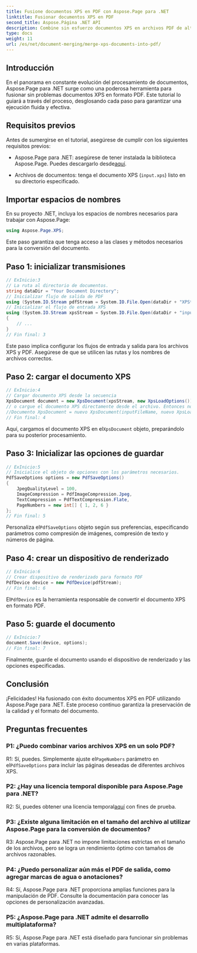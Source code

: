 ```yaml
---
title: Fusione documentos XPS en PDF con Aspose.Page para .NET
linktitle: Fusionar documentos XPS en PDF
second_title: Aspose.Página .NET API
description: Combine sin esfuerzo documentos XPS en archivos PDF de alta calidad utilizando Aspose.Page para .NET. Siga nuestra guía paso a paso para disfrutar de una experiencia de conversión de documentos sin problemas.
type: docs
weight: 11
url: /es/net/document-merging/merge-xps-documents-into-pdf/
---
```

## Introducción

En el panorama en constante evolución del procesamiento de documentos, Aspose.Page para .NET surge como una poderosa herramienta para fusionar sin problemas documentos XPS en formato PDF. Este tutorial lo guiará a través del proceso, desglosando cada paso para garantizar una ejecución fluida y efectiva.

## Requisitos previos

Antes de sumergirse en el tutorial, asegúrese de cumplir con los siguientes requisitos previos:

-  Aspose.Page para .NET: asegúrese de tener instalada la biblioteca Aspose.Page. Puedes descargarlo desde[aquí](https://releases.aspose.com/page/net/).

- Archivos de documentos: tenga el documento XPS (`input.xps`) listo en su directorio especificado.

## Importar espacios de nombres

En su proyecto .NET, incluya los espacios de nombres necesarios para trabajar con Aspose.Page:

```csharp
using Aspose.Page.XPS;
```

Este paso garantiza que tenga acceso a las clases y métodos necesarios para la conversión del documento.

## Paso 1: inicializar transmisiones

```csharp
// ExInicio:3
// La ruta al directorio de documentos.
string dataDir = "Your Document Directory";
// Inicializar flujo de salida de PDF
using (System.IO.Stream pdfStream = System.IO.File.Open(dataDir + "XPStoPDF_out.pdf", System.IO.FileMode.OpenOrCreate, System.IO.FileAccess.Write))
// Inicializar el flujo de entrada XPS
using (System.IO.Stream xpsStream = System.IO.File.Open(dataDir + "input.xps", System.IO.FileMode.Open))
{
    // ...
}
// Fin final: 3
```

Este paso implica configurar los flujos de entrada y salida para los archivos XPS y PDF. Asegúrese de que se utilicen las rutas y los nombres de archivos correctos.

## Paso 2: cargar el documento XPS

```csharp
// ExInicio:4
// Cargar documento XPS desde la secuencia
XpsDocument document = new XpsDocument(xpsStream, new XpsLoadOptions());
// o cargue el documento XPS directamente desde el archivo. Entonces no se necesita xpsStream.
//Documento XpsDocument = nuevo XpsDocument(inputFileName, nuevo XpsLoadOptions());
// Fin final: 4
```

 Aquí, cargamos el documento XPS en el`XpsDocument` objeto, preparándolo para su posterior procesamiento.

## Paso 3: Inicializar las opciones de guardar

```csharp
// ExInicio:5
// Inicialice el objeto de opciones con los parámetros necesarios.
PdfSaveOptions options = new PdfSaveOptions()
{
    JpegQualityLevel = 100,
    ImageCompression = PdfImageCompression.Jpeg,
    TextCompression = PdfTextCompression.Flate,
    PageNumbers = new int[] { 1, 2, 6 }
};
// Fin final: 5
```

 Personaliza el`PdfSaveOptions` objeto según sus preferencias, especificando parámetros como compresión de imágenes, compresión de texto y números de página.

## Paso 4: crear un dispositivo de renderizado

```csharp
// ExInicio:6
// Crear dispositivo de renderizado para formato PDF
PdfDevice device = new PdfDevice(pdfStream);
// Fin final: 6
```

 El`PdfDevice` es la herramienta responsable de convertir el documento XPS en formato PDF.

## Paso 5: guarde el documento

```csharp
// ExInicio:7
document.Save(device, options);
// Fin final: 7
```

Finalmente, guarde el documento usando el dispositivo de renderizado y las opciones especificadas.

## Conclusión

¡Felicidades! Ha fusionado con éxito documentos XPS en PDF utilizando Aspose.Page para .NET. Este proceso continuo garantiza la preservación de la calidad y el formato del documento.

## Preguntas frecuentes

### P1: ¿Puedo combinar varios archivos XPS en un solo PDF?

 R1: Sí, puedes. Simplemente ajuste el`PageNumbers` parámetro en el`PdfSaveOptions` para incluir las páginas deseadas de diferentes archivos XPS.

### P2: ¿Hay una licencia temporal disponible para Aspose.Page para .NET?

 R2: Sí, puedes obtener una licencia temporal[aquí](https://purchase.aspose.com/temporary-license/) con fines de prueba.

### P3: ¿Existe alguna limitación en el tamaño del archivo al utilizar Aspose.Page para la conversión de documentos?

R3: Aspose.Page para .NET no impone limitaciones estrictas en el tamaño de los archivos, pero se logra un rendimiento óptimo con tamaños de archivos razonables.

### P4: ¿Puedo personalizar aún más el PDF de salida, como agregar marcas de agua o anotaciones?

R4: Sí, Aspose.Page para .NET proporciona amplias funciones para la manipulación de PDF. Consulte la documentación para conocer las opciones de personalización avanzadas.

### P5: ¿Aspose.Page para .NET admite el desarrollo multiplataforma?

R5: Sí, Aspose.Page para .NET está diseñado para funcionar sin problemas en varias plataformas.